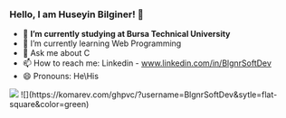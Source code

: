 ### Hello, I am Huseyin Bilginer! 👋

- 🔭 <b>I’m currently studying at Bursa Technical University</b>
- 🌱 I’m currently learning Web Programming
- 💬 Ask me about C
- 📫 How to reach me: Linkedin - www.linkedin.com/in/BlgnrSoftDev
- 😄 Pronouns: He\His


<img src="https://github-readme-stats.vercel.app/api?username=BlgnrSoftDev&&show_icons=true&title_color=ffffff&icon_color=bb2acf&text_color=daf7dc&bg_color=151515">
![](https://komarev.com/ghpvc/?username=BlgnrSoftDev&sytle=flat-square&color=green)
